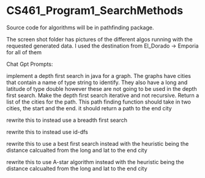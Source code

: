 # CS461_Program1_SearchMethods
Source code for algorithms will be in pathfinding package. 

The screen shot folder has pictures of the different algos running with the requested generated data. I used the destination from El_Dorado -> Emporia for all of them

Chat Gpt Prompts:

implement a depth first search in java for a graph. The graphs have cities that contain a name of type string to identify. They also have a long and latitude of type double however these are not going to be used in the depth first search. Make the depth first search iterative and not recursive. Return a list of the cities for the path. This path finding function should take in two cities, the start and the end. it should return a path to the end city

rewrite this to instead use a breadth first search

rewrite this to instead use id-dfs

rewrite this to use a best first search instead with the heuristic being the distance calcualted from the long and lat to the end city

rewrite this to use A-star algorithm instead with the heuristic being the distance calcualted from the long and lat to the end city


